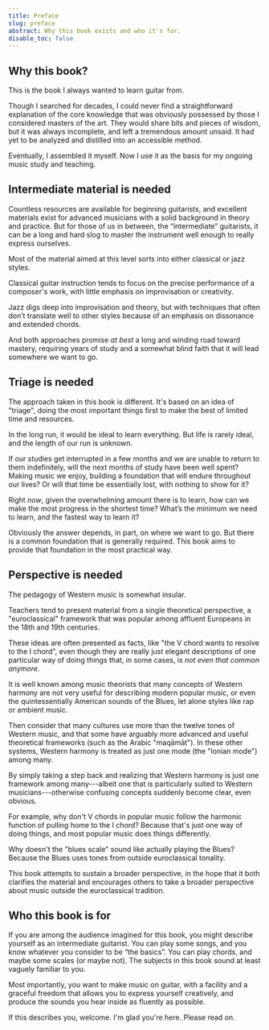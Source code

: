 ```yaml
---
title: Preface
slug: preface
abstract: Why this book exists and who it's for.
disable_toc: false
---
```


## Why this book?

This is the book I always wanted to learn guitar from.

Though I searched for decades,
I could never find a straightforward explanation of the core knowledge that was obviously possessed by those I considered masters of the art.
They would share bits and pieces of wisdom,
but it was always incomplete,
and left a tremendous amount unsaid.
It had yet to be analyzed and distilled into an accessible method.

Eventually, I assembled it myself. Now I use it as the basis for my ongoing music study and teaching.

## Intermediate material is needed

Countless resources are available for beginning guitarists,
and excellent materials exist for advanced musicians with a solid background in theory and practice.
But for those of us in between,
the “intermediate” guitarists,
it can be a long and hard slog to master the instrument well enough to really express ourselves.

Most of the material aimed at this level sorts into either classical or jazz styles.

Classical guitar instruction tends to focus on the precise performance of a composer's work,
with little emphasis on improvisation or creativity.

Jazz digs deep into improvisation and theory,
but with techniques that often don’t translate well to other styles because of an emphasis on dissonance and extended chords.

And both approaches promise _at best_ a long and winding road toward mastery,
requiring years of study and a somewhat blind faith that it will lead somewhere we want to go.

## Triage is needed

The approach taken in this book is different.
It's based on an idea of "triage",
doing the most important things first to make the best of limited time and resources.

In the long run,
it would be ideal to learn everything.
But life is rarely ideal,
and the length of our run is unknown.

If our studies get interrupted in a few months and we are unable to return to them indefinitely,
will the next months of study have been well spent?
Making music we enjoy,
building a foundation that will endure throughout our lives?
Or will that time be essentially lost,
with nothing to show for it?

Right _now_,
given the overwhelming amount there is to learn,
how can we make the most progress in the shortest time?
What’s the minimum we need to learn,
and the fastest way to learn it?

Obviously the answer depends,
in part,
on where we want to go.
But there is a common foundation that is generally required.
This book aims to provide that foundation in the most practical way.

## Perspective is needed

The pedagogy of Western music is somewhat insular.

Teachers tend to present material from a single theoretical perspective,
a "euroclassical" framework that was popular among affluent Europeans in the 18th and 19th centuries.

These ideas are often presented as facts,
like "the V chord wants to resolve to the I chord",
even though they are really just elegant descriptions of one particular way of doing things that,
in some cases,
is _not even that common anymore_.

It is well known among music theorists that many concepts of Western harmony are not very useful for describing modern popular music,
or even the quintessentially American sounds of the Blues,
let alone styles like rap or ambient music.

Then consider that many cultures use more than the twelve tones of Western music,
and that some have arguably more advanced and useful theoretical frameworks
(such as the Arabic "maqāmāt").
In these other systems,
Western harmony is treated as just one mode (the "Ionian mode") among many.

By simply taking a step back and realizing that Western harmony is just one framework among many---albeit
one that is particularly suited to Western musicians---otherwise
confusing concepts suddenly become clear,
even obvious.

For example,
why don't V chords in popular music follow the harmonic function of pulling home to the I chord?
Because that's just one way of doing things,
and most popular music does things differently.

Why doesn't the "blues scale" sound like actually playing the Blues?
Because the Blues uses tones from outside euroclassical tonality.

This book attempts to sustain a broader perspective,
in the hope that it both clarifies the material
and encourages others to take a broader perspective about music outside the euroclassical tradition.

## Who this book is for

If you are among the audience imagined for this book,
you might describe yourself as an intermediate guitarist.
You can play some songs, and you know whatever you consider to be “the basics”.
You can play chords, and maybe some scales (or maybe not).
The subjects in this book sound at least vaguely familiar to you.

Most importantly, you want to make music on guitar,
with a facility and a graceful freedom that allows you to express yourself creatively,
and produce the sounds you hear inside as fluently as possible.

If this describes you, welcome.
I'm glad you're here.
Please read on.
